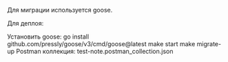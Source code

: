 Для миграции используется goose.

Для деплоя:

Установить goose: go install github.com/pressly/goose/v3/cmd/goose@latest
make start
make migrate-up
Postman коллекция: test-note.postman_collection.json

